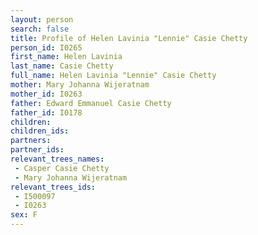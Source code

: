 ```yaml
---
layout: person
search: false
title: Profile of Helen Lavinia "Lennie" Casie Chetty
person_id: I0265
first_name: Helen Lavinia
last_name: Casie Chetty
full_name: Helen Lavinia "Lennie" Casie Chetty
mother: Mary Johanna Wijeratnam
mother_id: I0263
father: Edward Emmanuel Casie Chetty
father_id: I0178
children:
children_ids:
partners:
partner_ids:
relevant_trees_names:
 - Casper Casie Chetty
 - Mary Johanna Wijeratnam
relevant_trees_ids:
 - I500097
 - I0263
sex: F
---
```


